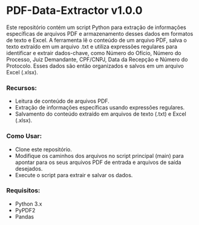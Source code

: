 # PDF-Data-Extractor v1.0.0
 Este repositório contém um script Python para extração de informações específicas de arquivos PDF e armazenamento desses dados em formatos de texto e Excel. A ferramenta lê o conteúdo de um arquivo PDF, salva o texto extraído em um arquivo .txt e utiliza expressões regulares para identificar e extrair dados-chave, como Número do Ofício, Número do Processo, Juiz Demandante, CPF/CNPJ, Data da Recepção e Número do Protocolo. Esses dados são então organizados e salvos em um arquivo Excel (.xlsx).

### Recursos:
- Leitura de conteúdo de arquivos PDF.
- Extração de informações específicas usando expressões regulares.
- Salvamento do conteúdo extraído em arquivos de texto (.txt) e Excel (.xlsx).

### Como Usar:
- Clone este repositório.
- Modifique os caminhos dos arquivos no script principal (main) para apontar para os seus arquivos PDF de entrada e arquivos de saída desejados.
- Execute o script para extrair e salvar os dados.

### Requisitos:
- Python 3.x
- PyPDF2
- Pandas

